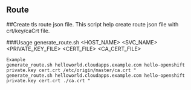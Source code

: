 Route
---

##Create tls route json file.
This script help create route json file with crt/key/caCrt file.

###Usage
	generate_route.sh <HOST_NAME> <SVC_NAME> <PRIVATE_KEY_FILE> <CERT_FILE> <CA_CERT_FILE>
	
	Example
	generate_route.sh helloworld.cloudapps.example.com hello-openshift private.key cert.crt /etc/origin/master/ca.crt "
	generate_route.sh helloworld.cloudapps.example.com hello-openshift private.key cert.crt ./ca.crt "
